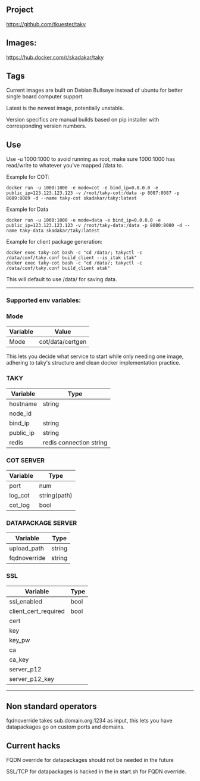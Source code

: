 ## Project 

https://github.com/tkuester/taky

## Images: 

https://hub.docker.com/r/skadakar/taky

## Tags

Current images are built on Debian Bullseye instead of ubuntu for better single board computer support.

Latest is the newest image, potentially unstable.

Version specifics are manual builds based on pip installer with corresponding version numbers.



## Use
Use -u 1000:1000 to avoid running as root, make sure 1000:1000 has read/write to whatever you've mapped /data to.

Example for COT:
```
docker run -u 1000:1000 -e mode=cot -e bind_ip=0.0.0.0 -e public_ip=123.123.123.123 -v /root/taky-cot:/data -p 8087:8087 -p 8089:8089 -d --name taky-cot skadakar/taky:latest
```
Example for Data
```
docker run -u 1000:1000 -e mode=data -e bind_ip=0.0.0.0 -e public_ip=123.123.123.123 -v /root/taky-data:/data -p 8080:8080 -d --name taky-data skadakar/taky:latest
```

Example for client package generation:
```
docker exec taky-cot bash -c "cd /data/; takyctl -c /data/conf/taky.conf build_client --is_itak itak"
docker exec taky-cot bash -c "cd /data/; takyctl -c /data/conf/taky.conf build_client atak"
```

This will default to use /data/ for saving data.

*  *  *  *  *

### Supported env variables:
### Mode
|Variable|Value|
|-----|----|
|Mode|cot/data/certgen|
 
This lets you decide what service to start while only needing one image, adhering to taky's structure and clean docker implementation practice. 

### TAKY
|Variable|Type|
|-----|----|
|hostname|string|
|node_id||string|
|bind_ip|string|
|public_ip|string|
|redis|redis connection string|

### COT SERVER
|Variable|Type|
|-----|----|
|port|num|
|log_cot|string(path)|
|cot_log|bool|

### DATAPACKAGE SERVER
|Variable|Type|
|-----|----|
|upload_path|string|
|fqdnoverride|string|

### SSL
|Variable|Type|
|-----|----|
|ssl_enabled|bool|
|client_cert_required|bool|
|cert|
|key|
|key_pw|
|ca|
|ca_key|
|server_p12|
|server_p12_key|
*  *  *  *  *

## Non standard operators

fqdnoverride takes sub.domain.org:1234 as input, this lets you have datapackages go on custom ports and domains.

## Current hacks

FQDN override for datapackages should not be needed in the future

SSL/TCP for datapackages is hacked in the in start.sh for FQDN override.


